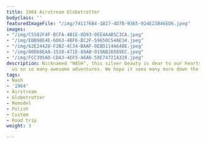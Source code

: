 ```yaml
---
title: 1964 Airstream Globetrotter
bodyclass: ''
featuredImageFile: "/img/741176B4-1B27-4D7B-9365-924E23B46ED6.jpeg"
images:
- "/img/C5582F4F-BCFA-4B1E-8D93-0EE4A4B5C3CA.jpeg"
- "/img/EBB98E4E-6D63-4BF6-BC2F-59650C54AE34.jpeg"
- "/img/62E24428-F2B2-4C34-BAAF-0EBD114A648E.jpeg"
- "/img/80D66EAA-1510-471E-88AB-019AB26589EC.jpeg"
- "/img/FCC395AD-CDA3-4EF5-A6A6-58E74721A328.jpeg"
description: Nicknamed "NASH", this silver beauty is dear to our hearts. It has taken
  us on so many awesome adventures. We hope it sees many more down the road.
tags:
- Nash
- '1964'
- Airstream
- Globetrotter
- Remodel
- Polish
- Custom
- Road trip
weight: 3

---
```

